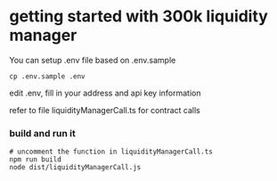 # getting started with 300k liquidity manager

You can setup .env file based on .env.sample

```
cp .env.sample .env
```
edit .env, fill in your address and api key information


refer to file liquidityManagerCall.ts for contract calls


### build and run it
```
# uncomment the function in liquidityManagerCall.ts
npm run build
node dist/liquidityManagerCall.js
```
